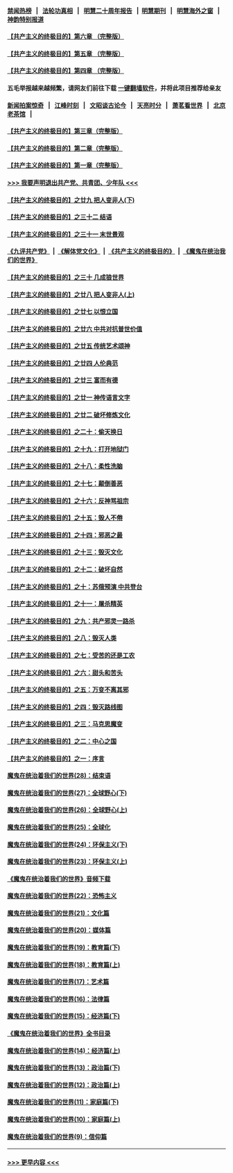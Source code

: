 #### [禁闻热榜](热点新闻.md?=0)  &nbsp;&nbsp;|&nbsp;&nbsp; [法轮功真相](https://github.com/gfw-breaker/truth/blob/master/README.md?=0) &nbsp;&nbsp;|&nbsp;&nbsp; [明慧二十周年报告](https://github.com/gfw-breaker/mh-reports/blob/master/README.md?=0) &nbsp;&nbsp;|&nbsp;&nbsp;[明慧期刊](https://github.com/gfw-breaker/mh-qikan) &nbsp;&nbsp;|&nbsp;&nbsp; [明慧海外之窗](https://github.com/gfw-breaker/mh-news/blob/master/README.md?=0) &nbsp;&nbsp;|&nbsp;&nbsp; [神韵特别报道](https://github.com/gfw-breaker/mh-news/blob/master/shenyun.md?=0)
#### [【共产主义的终极目的】第六章 （完整版）](../pages/nsc422/n11428913.md?t=03081132) 
#### [【共产主义的终极目的】第五章 （完整版）](../pages/nsc422/n11428912.md?t=03081132) 
#### [【共产主义的终极目的】第四章 （完整版）](../pages/nsc422/n11428907.md?t=03081132) 
#### 五毛举报越来越频繁，请网友们前往下载 [一键翻墙软件](https://github.com/gfw-breaker/ssr-accounts)，并将此项目推荐给亲友
#### [新闻拍案惊奇](https://github.com/gfw-breaker/banned-news/blob/master/pages/link4.md) &nbsp;&nbsp;|&nbsp;&nbsp; [江峰时刻](https://github.com/gfw-breaker/banned-news/blob/master/pages/link4.md) &nbsp;&nbsp;|&nbsp;&nbsp; [文昭谈古论今](https://github.com/gfw-breaker/banned-news/blob/master/pages/link4.md) &nbsp;&nbsp;|&nbsp;&nbsp; [天亮时分](https://github.com/gfw-breaker/banned-news/blob/master/pages/link4.md) &nbsp;&nbsp;|&nbsp;&nbsp; [萧茗看世界](https://github.com/gfw-breaker/banned-news/blob/master/pages/link4.md) &nbsp;&nbsp;|&nbsp;&nbsp; [北京老茶馆](https://github.com/gfw-breaker/banned-news/blob/master/pages/link4.md) &nbsp;&nbsp;|&nbsp;&nbsp; 
#### [【共产主义的终极目的】第三章（完整版）](../pages/nsc422/n11428848.md?t=03081132) 
#### [【共产主义的终极目的】第二章（完整版）](../pages/nsc422/n11428831.md?t=03081132) 
#### [【共产主义的终极目的】第一章（完整版）](../pages/nsc422/n11417651.md?t=03081132) 
#### [>>> 我要声明退出共产党、共青团、少年队 <<<](https://github.com/begood0513/goodnews/blob/master/quit/letter.md) 
#### [【共产主义的终极目的】之廿九 把人变非人(下)](../pages/nsc422/n11344140.md?t=03081132) 
#### [【共产主义的终极目的】之三十二 结语](../pages/nsc422/n11360535.md?t=03081132) 
#### [【共产主义的终极目的】之三十一 末世景观](../pages/nsc422/n11351129.md?t=03081132) 
#### [《九评共产党》](https://github.com/begood0513/9ping.md/blob/master/README.md) &nbsp;|&nbsp; [《解体党文化》](../../../../jtdwh.md/blob/master/README.md)  &nbsp;|&nbsp; [《共产主义的终极目的》](../../../../gczydzjmd.md/blob/master/README.md) &nbsp;|&nbsp; [《魔鬼在统治我们的世界》](../../../../mgztzwmdsj.md/blob/master/README.md) 
#### [【共产主义的终极目的】之三十 几成狼世界](../pages/nsc422/n11348280.md?t=03081132) 
#### [【共产主义的终极目的】之廿八 把人变非人(上)](../pages/nsc422/n11340492.md?t=03081132) 
#### [【共产主义的终极目的】之廿七 以恨立国](../pages/nsc422/n11336944.md?t=03081132) 
#### [【共产主义的终极目的】之廿六 中共对抗普世价值](../pages/nsc422/n11324785.md?t=03081132) 
#### [【共产主义的终极目的】之廿五 传统艺术颂神](../pages/nsc422/n11296396.md?t=03081132) 
#### [【共产主义的终极目的】之廿四 人伦典范](../pages/nsc422/n11296397.md?t=03081132) 
#### [【共产主义的终极目的】之廿三 富而有德](../pages/nsc422/n11283598.md?t=03081132) 
#### [【共产主义的终极目的】之廿一 神传语言文字](../pages/nsc422/n11263265.md?t=03081132) 
#### [【共产主义的终极目的】之廿二 破坏修炼文化](../pages/nsc422/n11245728.md?t=03081132) 
#### [【共产主义的终极目的】之二十：偷天换日](../pages/nsc422/n11238846.md?t=03081132) 
#### [【共产主义的终极目的】之十九：打开地狱门](../pages/nsc422/n11206376.md?t=03081132) 
#### [【共产主义的终极目的】之十八：柔性洗脑](../pages/nsc422/n11199994.md?t=03081132) 
#### [【共产主义的终极目的】之十七：颠倒善恶](../pages/nsc422/n11179782.md?t=03081132) 
#### [【共产主义的终极目的】之十六：反神骂祖宗](../pages/nsc422/n11166798.md?t=03081132) 
#### [【共产主义的终极目的】之十五：毁人不倦](../pages/nsc422/n11166792.md?t=03081132) 
#### [【共产主义的终极目的】之十四：邪恶之最](../pages/nsc422/n11150249.md?t=03081132) 
#### [【共产主义的终极目的】之十三：毁灭文化](../pages/nsc422/n11135227.md?t=03081132) 
#### [【共产主义的终极目的】之十二：破坏自然](../pages/nsc422/n11135214.md?t=03081132) 
#### [【共产主义的终极目的】之十：苏俄预演 中共登台](../pages/nsc422/n11118424.md?t=03081132) 
#### [【共产主义的终极目的】之十一：屠杀精英](../pages/nsc422/n11118442.md?t=03081132) 
#### [【共产主义的终极目的】之九：共产邪灵一路杀](../pages/nsc422/n11114139.md?t=03081132) 
#### [【共产主义的终极目的】之八：毁灭人类](../pages/nsc422/n11108503.md?t=03081132) 
#### [【共产主义的终极目的】之七：受苦的还是工农](../pages/nsc422/n11101809.md?t=03081132) 
#### [【共产主义的终极目的】之六：甜头和苦头](../pages/nsc422/n11096971.md?t=03081132) 
#### [【共产主义的终极目的】之五：万变不离其邪](../pages/nsc422/n11091285.md?t=03081132) 
#### [【共产主义的终极目的】之四：毁灭路线图](../pages/nsc422/n11086284.md?t=03081132) 
#### [【共产主义的终极目的】之三：马克思魔变](../pages/nsc422/n11061941.md?t=03081132) 
#### [【共产主义的终极目的】之二：中心之国](../pages/nsc422/n11047728.md?t=03081132) 
#### [【共产主义的终极目的】之一：序言](../pages/nsc422/n11086077.md?t=03081132) 
#### [魔鬼在统治着我们的世界(28)：结束语](../pages/nsc422/n10936246.md?t=03081132) 
#### [魔鬼在统治着我们的世界(27)：全球野心(下)](../pages/nsc422/n10928319.md?t=03081132) 
#### [魔鬼在统治着我们的世界(26)：全球野心(上)](../pages/nsc422/n10900318.md?t=03081132) 
#### [魔鬼在统治着我们的世界(25)：全球化](../pages/nsc422/n10788205.md?t=03081132) 
#### [魔鬼在统治着我们的世界(24)：环保主义(下)](../pages/nsc422/n10695307.md?t=03081132) 
#### [魔鬼在统治着我们的世界(23)：环保主义(上)](../pages/nsc422/n10688613.md?t=03081132) 
#### [《魔鬼在统治着我们的世界》音频下载](../pages/nsc422/n10635553.md?t=03081132) 
#### [魔鬼在统治着我们的世界(22)：恐怖主义](../pages/nsc422/n10614727.md?t=03081132) 
#### [魔鬼在统治着我们的世界(21)：文化篇](../pages/nsc422/n10597706.md?t=03081132) 
#### [魔鬼在统治着我们的世界(20)：媒体篇](../pages/nsc422/n10586579.md?t=03081132) 
#### [魔鬼在统治着我们的世界(19)：教育篇(下)](../pages/nsc422/n10564808.md?t=03081132) 
#### [魔鬼在统治着我们的世界(18)：教育篇(上)](../pages/nsc422/n10526970.md?t=03081132) 
#### [魔鬼在统治着我们的世界(17)：艺术篇](../pages/nsc422/n10499093.md?t=03081132) 
#### [魔鬼在统治着我们的世界(16)：法律篇](../pages/nsc422/n10485969.md?t=03081132) 
#### [魔鬼在统治着我们的世界(15)：经济篇(下)](../pages/nsc422/n10469975.md?t=03081132) 
#### [《魔鬼在统治着我们的世界》全书目录](../pages/nsc422/n10464261.md?t=03081132) 
#### [魔鬼在统治着我们的世界(14)：经济篇(上)](../pages/nsc422/n10457370.md?t=03081132) 
#### [魔鬼在统治着我们的世界(13)：政治篇(下)](../pages/nsc422/n10448270.md?t=03081132) 
#### [魔鬼在统治着我们的世界(12)：政治篇(上)](../pages/nsc422/n10444576.md?t=03081132) 
#### [魔鬼在统治着我们的世界(11)：家庭篇(下)](../pages/nsc422/n10440961.md?t=03081132) 
#### [魔鬼在统治着我们的世界(10)：家庭篇(上)](../pages/nsc422/n10435448.md?t=03081132) 
#### [魔鬼在统治着我们的世界(9)：信仰篇](../pages/nsc422/n10432159.md?t=03081132) 

----
#### [ >>> 更早内容 <<< ](../indexes/nsc422-earlier.md)
